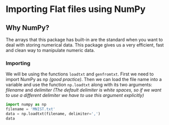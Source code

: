 # Importing Flat files using NumPy

## Why NumPy?
The arrays that this package has built-in are the standard when you want to deal with storing numerical data. This package gives us a very efficient, fast and clean way to manipulate numeric data. 

### Importing
We will be using the functions `loadtxt` and `genfromtxt`. First we need to import NumPy as np *(good practice)*. Then we can load the file name into a variable and use the function `np.loadtxt` along with its two arguments: *filename* and *delimiter (The default delimiter is white spaces, so if we want to use a different delimiter we have to use this argument explicitly)* 

```python
import numpy as np
filename = 'MNIST.txt'
data = np.loadtxt(filename, delimiter=',')
data

```


